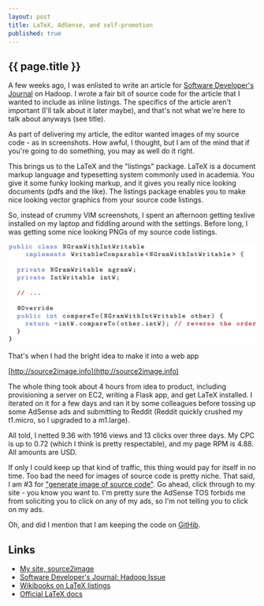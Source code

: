```yaml
---
layout: post
title: LaTeX, AdSense, and self-promotion
published: true
---
```


## {{ page.title }}

A few weeks ago, I was enlisted to write an article for [Software Developer's Journal](http://sdjournal.org/)
on Hadoop. I wrote a fair bit of source code for the article that I wanted to include as inline listings. The
specifics of the article aren't important (I'll talk about it later maybe), and that's not what we're here to 
talk about anyways (see title).

As part of delivering my article, the editor wanted images of my source code - as in screenshots. How awful, 
I thought, but I am of the mind that if you're going to do something, you may as well do it right.

This brings us to the LaTeX and the "listings" package. LaTeX is a document markup language and typesetting
system commonly used in academia. You give it some funky looking markup, and it gives you really nice looking
documents (pdfs and the like). The listings package enables you to make nice looking vector graphics from your
source code listings.

So, instead of crummy VIM screenshots, I spent an afternoon getting texlive installed on my laptop and fiddling 
around with the settings. Before long, I was getting some nice looking PNGs of my source code listings. 

<img src="/images/listing-6.png" title="NGramWithIntWritable, yo." alt="Java source code listing" width="640px"/>

That's when I had the bright idea to make it into a web app

[http://source2image.info](http://source2image.info)

The whole thing took about 4 hours from idea to product, including provisioning a server on EC2, writing a Flask app,
and get LaTeX installed. I iterated on it for a few days and ran it by some colleagues before tossing up some 
AdSense ads and submitting to Reddit (Reddit quickly crushed my t1.micro, so I upgraded to a m1.large).

All told, I netted 9.36 with 1916 views and 13 clicks over three days. My CPC is up to 0.72 (which I think is pretty respectable),
and my page RPM is 4.88. All amounts are USD.

If only I could keep up that kind of traffic, this thing would pay for itself in no time. Too bad the need for images
of source code is pretty niche. That said, I am #3 for ["generate image of source code"](https://www.google.com/search?q=generate+image+of+source+code).
Go ahead, click through to my site - you know you want to. I'm pretty sure the AdSense TOS forbids me from soliciting you to click on
any of my ads, so I'm not telling you to click on my ads.

Oh, and did I mention that I am keeping the code on [GitHib](http://source2image.info).

## Links

* [My site, source2image](http://source2image.info)
* [Software Developer's Journal: Hadoop Issue](http://sdjournal.org/apache-hadoop-ecosystem/)
* [Wikibooks on LaTeX listings](http://en.wikibooks.org/wiki/LaTeX/Source_Code_Listings)
* [Official LaTeX docs](http://www.ctan.org/tex-archive/macros/latex/contrib/listings/)
